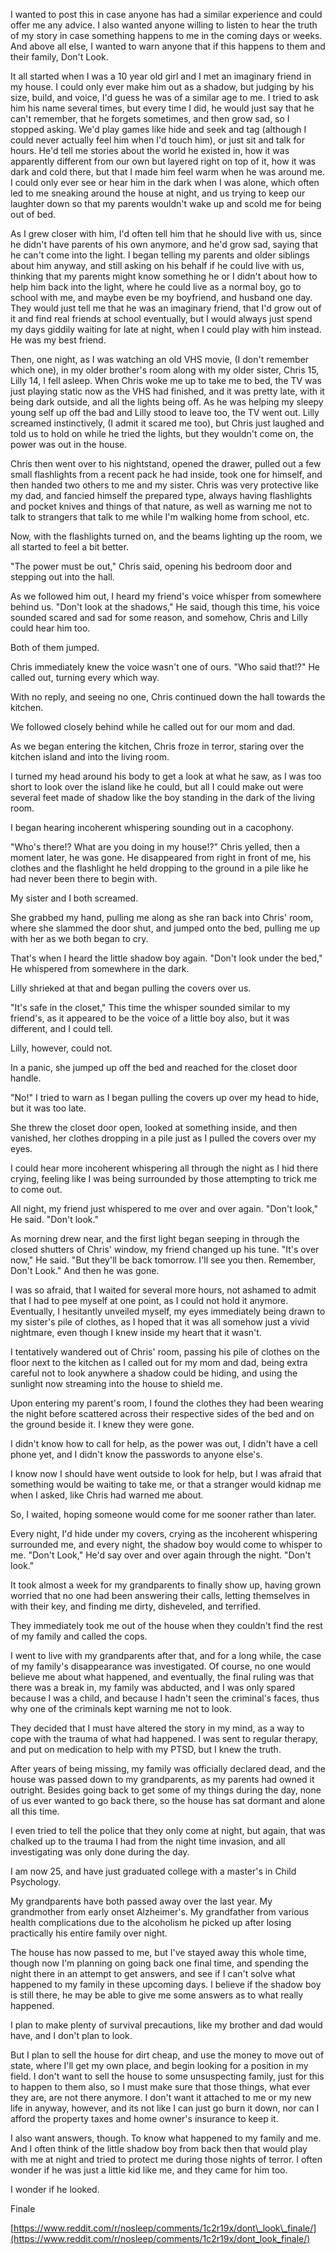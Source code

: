 I wanted to post this in case anyone has had a similar experience and could offer me any advice. I also wanted anyone willing to listen to hear the truth of my story in case something happens to me in the coming days or weeks. And above all else, I wanted to warn anyone that if this happens to them and their family, Don't Look.

It all started when I was a 10 year old girl and I met an imaginary friend in my house. I could only ever make him out as a shadow, but judging by his size, build, and voice, I'd guess he was of a similar age to me. I tried to ask him his name several times, but every time I did, he would just say that he can't remember, that he forgets sometimes, and then grow sad, so I stopped asking. We'd play games like hide and seek and tag (although I could never actually feel him when I'd touch him), or just sit and talk for hours. He'd tell me stories about the world he existed in, how it was apparently different from our own but layered right on top of it, how it was dark and cold there, but that I made him feel warm when he was around me. I could only ever see or hear him in the dark when I was alone, which often led to me sneaking around the house at night, and us trying to keep our laughter down so that my parents wouldn't wake up and scold me for being out of bed.

As I grew closer with him, I'd often tell him that he should live with us, since he didn't have parents of his own anymore, and he'd grow sad, saying that he can't come into the light. I began telling my parents and older siblings about him anyway, and still asking on his behalf if he could live with us, thinking that my parents might know something he or I didn't about how to help him back into the light, where he could live as a normal boy, go to school with me, and maybe even be my boyfriend, and husband one day. They would just tell me that he was an imaginary friend, that I'd grow out of it and find real friends at school eventually, but I would always just spend my days giddily waiting for late at night, when I could play with him instead. He was my best friend.

Then, one night, as I was watching an old VHS movie, (I don't remember which one), in my older brother's room along with my older sister, Chris 15, Lilly 14, I fell asleep. When Chris woke me up to take me to bed, the TV was just playing static now as the VHS had finished, and it was pretty late, with it being dark outside, and all the lights being off. As he was helping my sleepy young self up off the bad and Lilly stood to leave too, the TV went out. Lilly screamed instinctively, (I admit it scared me too), but Chris just laughed and told us to hold on while he tried the lights, but they wouldn't come on, the power was out in the house.

Chris then went over to his nightstand, opened the drawer, pulled out a few small flashlights from a recent pack he had inside, took one for himself, and then handed two others to me and my sister. Chris was very protective like my dad, and fancied himself the prepared type, always having flashlights and pocket knives and things of that nature, as well as warning me not to talk to strangers that talk to me while I'm walking home from school, etc.

Now, with the flashlights turned on, and the beams lighting up the room, we all started to feel a bit better.

"The power must be out," Chris said, opening his bedroom door and stepping out into the hall.

As we followed him out, I heard my friend's voice whisper from somewhere behind us. "Don't look at the shadows," He said, though this time, his voice sounded scared and sad for some reason, and somehow, Chris and Lilly could hear him too.

Both of them jumped.

Chris immediately knew the voice wasn't one of ours. "Who said that!?" He called out, turning every which way.

With no reply, and seeing no one,  Chris continued down the hall towards the kitchen.

We followed closely behind while he called out for our mom and dad.

As we began entering the kitchen, Chris froze in terror, staring over the kitchen island and into the living room.

I turned my head around his body to get a look at what he saw, as I was too short to look over the island like he could, but all I could make out were several feet made of shadow like the boy standing in the dark of the living room.

I began hearing incoherent whispering sounding out in a cacophony.

"Who's there!? What are you doing in my house!?" Chris yelled, then a moment later, he was gone. He disappeared from right in front of me, his clothes and the flashlight he held dropping to the ground in a pile like he had never been there to begin with.

My sister and I both screamed.

She grabbed my hand, pulling me along as she ran back into Chris' room, where she slammed the door shut, and jumped onto the bed, pulling me up with her as we both began to cry.

That's when I heard the little shadow boy again. "Don't look under the bed," He whispered from somewhere in the dark.

Lilly shrieked at that and began pulling the covers over us.

"It's safe in the closet," This time the whisper sounded similar to my friend's, as it appeared to be the voice of a little boy also, but it was different, and I could tell.

Lilly, however, could not.

In a panic, she jumped up off the bed and reached for the closet door handle.

"No!" I tried to warn as I began pulling the covers up over my head to hide, but it was too late.

She threw the closet door open, looked at something inside, and then vanished, her clothes dropping in a pile just as I pulled the covers over my eyes.

I could hear more incoherent whispering all through the night as I hid there crying, feeling like I was being surrounded by those attempting to trick me to come out.

All night, my friend just whispered to me over and over again. "Don't look," He said. "Don't look."

As morning drew near, and the first light began seeping in through the closed shutters of Chris' window, my friend changed up his tune. "It's over now," He said. "But they'll be back tomorrow. I'll see you then. Remember, Don't Look." And then he was gone.

I was so afraid, that I waited for several more hours, not ashamed to admit that I had to pee myself at one point, as I could not hold it anymore. Eventually, I hesitantly unveiled myself, my eyes immediately being drawn to my sister's pile of clothes, as I hoped that it was all somehow just a vivid nightmare, even though I knew inside my heart that it wasn't.

I tentatively wandered out of Chris' room, passing his pile of clothes on the floor next to the kitchen as I called out for my mom and dad, being extra careful not to look anywhere a shadow could be hiding, and using the sunlight now streaming into the house to shield me.

Upon entering my parent's room, I found the clothes they had been wearing the night before scattered across their respective sides of the bed and on the ground beside it. I knew they were gone.

I didn't know how to call for help, as the power was out, I didn't have a cell phone yet, and I didn't know the passwords to anyone else's.

I know now I should have went outside to look for help, but I was afraid that something would be waiting to take me, or that a stranger would kidnap me when I asked, like Chris had warned me about.

So, I waited, hoping someone would come for me sooner rather than later.

Every night, I'd hide under my covers, crying as the incoherent whispering surrounded me, and every night, the shadow boy would come to whisper to me. "Don't Look," He'd say over and over again through the night. "Don't look."

It took almost a week for my grandparents to finally show up, having grown worried that no one had been answering their calls, letting themselves in with their key, and finding me dirty, disheveled, and terrified.

They immediately took me out of the house when they couldn't find the rest of my family and called the cops.

I went to live with my grandparents after that, and for a long while, the case of my family's disappearance was investigated. Of course, no one would believe me about what happened, and eventually, the final ruling was that there was a break in, my family was abducted, and I was only spared because I was a child, and because I hadn't seen the criminal's faces, thus why one of the criminals kept warning me not to look.

They decided that I must have altered the story in my mind, as a way to cope with the trauma of what had happened. I was sent to regular therapy, and put on medication to help with my PTSD, but I knew the truth.

After years of being missing, my family was officially declared dead, and the house was passed down to my grandparents, as my parents had owned it outright. Besides going back to get some of my things during the day, none of us ever wanted to go back there, so the house has sat dormant and alone all this time.

I even tried to tell the police that they only come at night, but again, that was chalked up to the trauma I had from the night time invasion, and all investigating was only done during the day.

I am now 25, and have just graduated college with a master's in Child Psychology.

My grandparents have both passed away over the last year. My grandmother from early onset Alzheimer's. My grandfather from various health complications due to the alcoholism he picked up after losing practically his entire family over night.

The house has now passed to me, but I've stayed away this whole time, though now I'm planning on going back one final time, and spending the night there in an attempt to get answers, and see if I can't solve what happened to my family in these upcoming days. I believe if the shadow boy is still there, he may be able to give me some answers as to what really happened.

I plan to make plenty of survival precautions, like my brother and dad would have, and I don't plan to look.

But I plan to sell the house for dirt cheap, and use the money to move out of state, where I'll get my own place, and begin looking for a position in my field. I don't want to sell the house to some unsuspecting family, just for this to happen to them also, so I must make sure that those things, what ever they are, are not there anymore. I don't want it attached to me or my new life in anyway, however, and its not like I can just go burn it down, nor can I afford the property taxes and home owner's insurance to keep it.

I also want answers, though. To know what happened to my family and me. And I often think of the little shadow boy from back then that would play with me at night and tried to protect me during those nights of terror. I often wonder if he was just a little kid like me, and they came for him too.

I wonder if he looked.

Finale

[https://www.reddit.com/r/nosleep/comments/1c2r19x/dont\_look\_finale/](https://www.reddit.com/r/nosleep/comments/1c2r19x/dont_look_finale/)